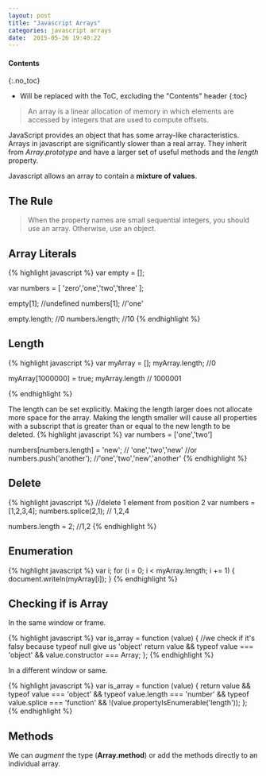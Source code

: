 ```yaml
---
layout: post
title: "Javascript Arrays"
categories: javascript arrays
date:  2015-05-26 19:40:22
---
```


#### Contents
{:.no_toc}

* Will be replaced with the ToC, excluding the "Contents" header
{:toc}

> An array is a linear allocation of memory in which elements are accessed by integers that are used to compute offsets.

JavaScript provides an object that has some array-like characteristics. Arrays in javascript are significantly slower than a real array. They inherit from *Array.prototype* and have a larger set of useful methods and the *length* property.

Javascript allows an array to contain a **mixture of values**.

## The Rule

> When the property names are small sequential integers, you should use an array. Otherwise, use an object.

## Array Literals

{% highlight javascript %}
var empty = [];

var numbers = [
        'zero','one','two','three'
];

empty[1]; //undefined
numbers[1]; //'one'

empty.length; //0
numbers.length; //10
{% endhighlight %}

## Length

{% highlight javascript %}
var myArray = [];
myArray.length; //0

myArray[1000000] = true;
myArray.length // 1000001

{% endhighlight %}

The length can be set explicitly. Making the length larger does not allocate more space for the array. Making the length smaller will cause all properties with a subscript that is greater than or equal to the new length to be deleted.
{% highlight javascript %}
var numbers = ['one','two']

numbers[numbers.length] = 'new'; // 'one','two','new'
//or
numbers.push('another'); //'one','two','new','another'
{% endhighlight %}

## Delete

{% highlight javascript %}
//delete 1 element from position 2
var numbers = [1,2,3,4];
numbers.splice(2,1); // 1,2,4

numbers.length = 2; //1,2
{% endhighlight %}

## Enumeration

{% highlight javascript %}
var i;
for (i = 0; i < myArray.length; i += 1) {
        document.writeln(myArray[i]);
}
{% endhighlight %}

## Checking if is Array

In the same window or frame.

{% highlight javascript %}
var is_array = function (value) {
        //we check if it's falsy because typeof null give us 'object'
        return value && 
        typeof value === 'object' &&
        value.constructor === Array;
};
{% endhighlight %}

In a different window or same.

{% highlight javascript %}
var is_array = function (value) {
        return value &&
        typeof value === 'object' &&
        typeof value.length === 'number' &&
        typeof value.splice === 'function' &&
        !(value.propertyIsEnumerable('length'));
};
{% endhighlight %}

## Methods

We can *augment* the type (**Array.method**) or add the methods directly to an individual array.